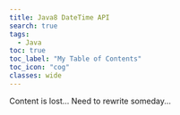 ```yaml
---
title: Java8 DateTime API
search: true
tags: 
  - Java
toc: true
toc_label: "My Table of Contents"
toc_icon: "cog"
classes: wide
---
```

Content is lost... Need to rewrite someday...